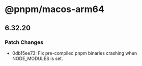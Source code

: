 # @pnpm/macos-arm64

## 6.32.20

### Patch Changes

- 0db15ee73: Fix pre-compiled pnpm binaries crashing when NODE_MODULES is set.
